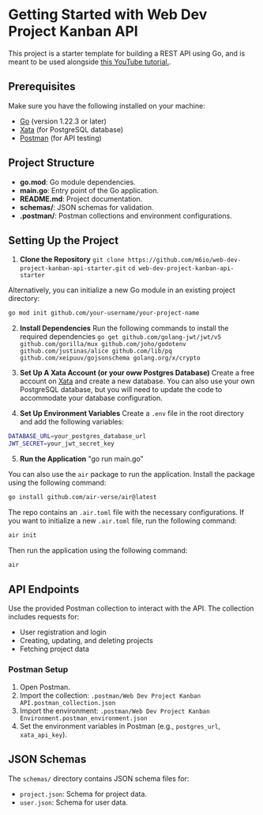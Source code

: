 # Getting Started with Web Dev Project Kanban API

This project is a starter template for building a REST API using Go, and is meant to be used alongside [this YouTube tutorial.](https://youtu.be/tIPCFW_nqZM?si=qlc5lDvsqfd0kCq4).

## Prerequisites

Make sure you have the following installed on your machine:

- [Go](https://golang.org/doc/install) (version 1.22.3 or later)
- [Xata](https://xata.io/) (for PostgreSQL database)
- [Postman](https://www.postman.com/downloads/) (for API testing)

## Project Structure

- **go.mod**: Go module dependencies.
- **main.go**: Entry point of the Go application.
- **README.md**: Project documentation.
- **schemas/**: JSON schemas for validation.
- **.postman/**: Postman collections and environment configurations.

## Setting Up the Project

1. **Clone the Repository**
   `git clone https://github.com/m6io/web-dev-project-kanban-api-starter.git`
   `cd web-dev-project-kanban-api-starter`

Alternatively, you can initialize a new Go module in an existing project directory:

```bash
go mod init github.com/your-username/your-project-name
```

2. **Install Dependencies**
   Run the following commands to install the required dependencies
   `go get github.com/golang-jwt/jwt/v5 github.com/gorilla/mux github.com/joho/godotenv github.com/justinas/alice github.com/lib/pq github.com/xeipuuv/gojsonschema golang.org/x/crypto`

3. **Set Up A Xata Account (or your oww Postgres Database)**
   Create a free account on [Xata](https://xata.io/) and create a new database. You can also use your own PostgreSQL database, but you will need to update the code to accommodate your database configuration.

4. **Set Up Environment Variables**
   Create a `.env` file in the root directory and add the following variables:

```bash
DATABASE_URL=your_postgres_database_url
JWT_SECRET=your_jwt_secret_key
```

5. **Run the Application**
   "go run main.go"

You can also use the `air` package to run the application. Install the package using the following command:

```bash
go install github.com/air-verse/air@latest
```

The repo contains an `.air.toml` file with the necessary configurations. If you want to initialize a new `.air.toml` file, run the following command:

```bash
air init
```

Then run the application using the following command:

```bash
air
```

## API Endpoints

Use the provided Postman collection to interact with the API. The collection includes requests for:

- User registration and login
- Creating, updating, and deleting projects
- Fetching project data

### Postman Setup

1. Open Postman.
2. Import the collection: `.postman/Web Dev Project Kanban API.postman_collection.json`
3. Import the environment: `.postman/Web Dev Project Kanban Environment.postman_environment.json`
4. Set the environment variables in Postman (e.g., `postgres_url`, `xata_api_key`).

## JSON Schemas

The `schemas/` directory contains JSON schema files for:

- `project.json`: Schema for project data.
- `user.json`: Schema for user data.
